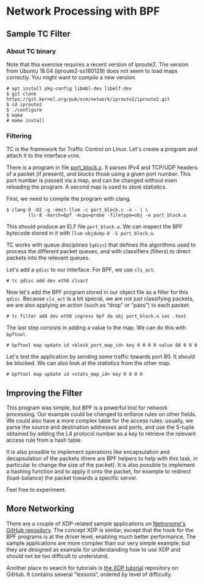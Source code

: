 # Network Processing with BPF

## Sample TC Filter

### About TC binary

Note that this exercise requires a recent version of iproute2. The version from
Ubuntu 18.04 (iproute2-ss180129) does not seem to load maps correctly. You might want to compile a new version.

    # apt install pkg-config libmbl-dev libelf-dev
    $ git clone https://git.kernel.org/pub/scm/network/iproute2/iproute2.git
    $ cd iproute2
    $ ./configure
    $ make
    # make install

### Filtering

TC is the framework for Traffic Control on Linux. Let's create a program and
attach it to the interface `eth0`.

There is a program in file [port\_block.c](port_block.c). It parses IPv4 and
TCP/UDP headers of a packet (if present), and blocks those using a given port
number. This port number is passed via a map, and can be changed without even
reloading the program. A second map is used to store statistics.

First, we need to compile the program with clang.

    $ clang-8 -O2 -g -emit-llvm -c port_block.c -o - | \
            llc-8 -march=bpf -mcpu=probe -filetype=obj -o port_block.o

This should produce an ELF file `port_block.o`. We can inspect the BPF
bytecode stored in it with `llvm-objdump-8 -S port_block.o`.

TC works with queue disciplines (`qdisc`) that defines the algorithms used to
process the different packet queues, and with classifiers (filters) to direct
packets into the relevant queues.

Let's add a `qdisc` to our interface. For BPF, we use `cls_act`.

    # tc qdisc add dev eth0 clsact

Now let's add the BPF program stored in our object file as a filter for this
`qdisc`. Because `cls_act` is a bit special, we are not just classifying
packets, we are also applying an action (such as “drop” or “pass”) to each
packet.

    # tc filter add dev eth0 ingress bpf da obj port_block.o sec .text

The last step consists in adding a value to the map. We can do this with
`bpftool`.

    # bpftool map update id <block_port_map_id> key 0 0 0 0 value 80 0 0 0

Let's test the application by sending some traffic towards port 80. It should
be blocked. We can also look at the statistics from the other map.

    # bpftool map update id <stats_map_id> key 0 0 0 0

## Improving the Filter

This program was simple, but BPF is a powerful tool for network processing. Our
example could be changed to enforce rules on other fields. We could also have a
more complex table for the access rules: usually, we parse the source and
destination addresses and ports, and use the 5-tuple obtained by adding the L4
protocol number as a key to retrieve the relevant access rule from a hash
table.

It is also possible to implement operations like encapsulation and
decapsulation of the packets (there are BPF helpers to help with this task, in
particular to change the size of the packet). It is also possible to implement
a hashing function and to apply it onto the packet, for example to redirect
(load-balance) the packet towards a specific server.

Feel free to experiment.

## More Networking

There are a couple of XDP-related sample applications on
[Netronome's GitHub repository](https://github.com/Netronome/bpf-samples.git ).
The concept XDP is similar, except that the hook for the BPF programs is at the
driver level, enabling much better performance. The sample applications are
more complex than our very simple example, but they are designed as example for
understanding how to use XDP and should not be too difficult to understand.

Another place to search for tutorials is
[the XDP tutorial](https://github.com/xdp-project/xdp-tutorial.git) repository
on GitHub. It contains several “lessons“, ordered by level of difficulty.
